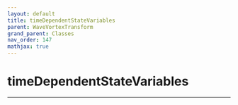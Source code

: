 ```yaml
---
layout: default
title: timeDependentStateVariables
parent: WaveVortexTransform
grand_parent: Classes
nav_order: 147
mathjax: true
---
```


#  timeDependentStateVariables




---

